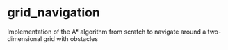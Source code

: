 # grid_navigation
Implementation of the A* algorithm from scratch to navigate around a two-dimensional grid with obstacles
